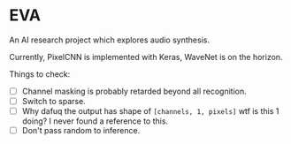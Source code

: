 EVA
===========
An AI research project which explores audio synthesis.

Currently, PixelCNN is implemented with Keras, WaveNet is on the horizon.

Things to check:
- [ ] Channel masking is probably retarded beyond all recognition.
- [ ] Switch to sparse.
- [ ] Why dafuq the output has shape of `[channels, 1, pixels]` wtf is this 1 doing? I never found a reference to this.
- [ ] Don't pass random to inference.
